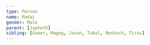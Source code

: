 ```yaml
---
type: Person
name: Madai
gender: Male
parent: [Japheth]
sibling: [Gomer, Magog, Javan, Tubal, Meshech, Tiras]
---
```

